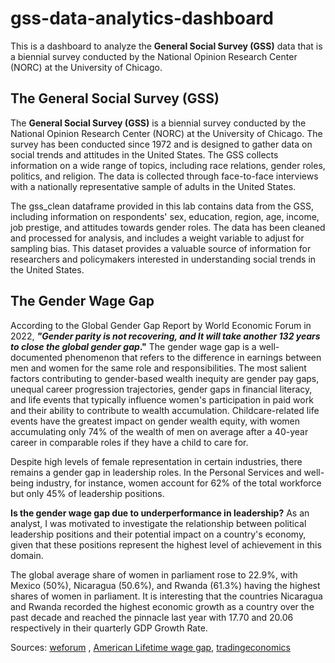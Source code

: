 # gss-data-analytics-dashboard
This is a dashboard to analyze the **General Social Survey (GSS)** data that is a biennial survey conducted 
by the National Opinion Research Center (NORC) at the University of Chicago.  


## The General Social Survey (GSS)    

The **General Social Survey (GSS)** is a biennial survey conducted by the 
National Opinion Research Center (NORC) at the University of Chicago. 
The survey has been conducted since 1972 and is designed to gather data
on social trends and attitudes in the United States.
The GSS collects information on a wide range of topics, 
including race relations, gender roles, politics, and religion. 
The data is collected through face-to-face interviews with a nationally 
representative sample of adults in the United States.

The gss_clean dataframe provided in this lab contains data from the GSS, 
including information on respondents' 
sex, education, region, age, income, job prestige, and attitudes towards gender roles.
The data has been cleaned and processed for analysis, and includes a weight variable 
to adjust for sampling bias. This dataset provides a valuable source of information
for researchers and policymakers interested in understanding social trends in the
United States. 


## The Gender Wage Gap 

According to the Global Gender Gap Report by World Economic Forum in 2022, 
**_"Gender parity is not recovering, and It will take another 132 years to close 
the global gender gap_."** 
The gender wage gap is a well-documented phenomenon that refers to the difference 
in earnings between men and women for the same role and responsibilities. 
The most salient factors contributing to gender-based wealth inequity are gender 
pay gaps, unequal career progression trajectories, gender gaps in financial literacy, 
and life events that typically influence women's participation in paid work and their 
ability to contribute to wealth accumulation. Childcare-related life events have the 
greatest impact on gender wealth equity, with women accumulating only 74% of the
wealth of men on average after a 40-year career in comparable roles if they have 
a child to care for.

Despite high levels of female representation in certain industries, 
there remains a gender gap in leadership roles. In the Personal Services and
well-being industry, for instance, women account for 62% of the total workforce
but only 45% of leadership positions.

**Is the gender wage gap due to underperformance in leadership?**
As an analyst, I was motivated to investigate the relationship between political
leadership positions and their potential impact on a country's economy, 
given that these positions represent the highest level of achievement in this domain. 

The global average share of women in parliament rose to 22.9%, with Mexico (50%),
Nicaragua (50.6%), and Rwanda (61.3%) having the highest shares of women in parliament.
It is interesting that the countries Nicaragua and Rwanda recorded the highest
economic growth as a country over the past decade and reached the pinnacle 
last year with 17.70 and 20.06 respectively in their quarterly GDP Growth Rate.

Sources: 
[weforum](https://www.weforum.org/reports/global-gender-gap-report-2022/) , 
[American Lifetime wage gap](https://nwlc.org/resource/the-lifetime-wage-gap-state-by-state/),
[tradingeconomics](https://tradingeconomics.com/)
